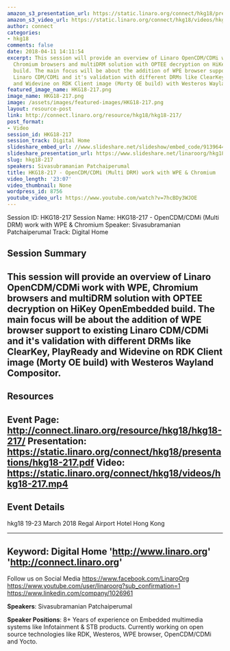 ```yaml
---
amazon_s3_presentation_url: https://static.linaro.org/connect/hkg18/presentations/hkg18-217.pdf
amazon_s3_video_url: https://static.linaro.org/connect/hkg18/videos/hkg18-217.mp4
author: connect
categories:
- hkg18
comments: false
date: 2018-04-11 14:11:54
excerpt: This session will provide an overview of Linaro OpenCDM/CDMi work with WPE,
  Chromium browsers and multiDRM solution with OPTEE decryption on HiKey OpenEmbedded
  build. The main focus will be about the addition of WPE browser support to existing
  Linaro CDM/CDMi and it's validation with different DRMs like ClearKey, PlayReady
  and Widevine on RDK Client image (Morty OE build) with Westeros Wayland Compositor.
featured_image_name: HKG18-217.png
image_name: HKG18-217.png
image: /assets/images/featured-images/HKG18-217.png
layout: resource-post
link: http://connect.linaro.org/resource/hkg18/hkg18-217/
post_format:
- Video
session_id: HKG18-217
session_track: Digital Home
slideshare_embed_url: //www.slideshare.net/slideshow/embed_code/91396441
slideshare_presentation_url: https://www.slideshare.net/linaroorg/hkg18217-opencdmcdmi-multi-drm-work-with-wpe-chromium
slug: hkg18-217
speakers: Sivasubramanian Patchaiperumal
title: HKG18-217 - OpenCDM/CDMi (Multi DRM) work with WPE & Chromium
video_length: '23:07'
video_thumbnail: None
wordpress_id: 8756
youtube_video_url: https://www.youtube.com/watch?v=7hcBDy3WJOE
---
```


Session ID: HKG18-217
Session Name: HKG18-217 - OpenCDM/CDMi (Multi DRM) work with WPE & Chromium
Speaker: Sivasubramanian Patchaiperumal
Track: Digital Home


## Session Summary
This session will provide an overview of Linaro OpenCDM/CDMi work with WPE, Chromium browsers and multiDRM solution with OPTEE decryption on HiKey OpenEmbedded build. The main focus will be about the addition of WPE browser support to existing Linaro CDM/CDMi and it's validation with different DRMs like ClearKey, PlayReady and Widevine on RDK Client image (Morty OE build) with Westeros Wayland Compositor.
---------------------------------------------------
## Resources
Event Page: http://connect.linaro.org/resource/hkg18/hkg18-217/
Presentation: https://static.linaro.org/connect/hkg18/presentations/hkg18-217.pdf
Video: https://static.linaro.org/connect/hkg18/videos/hkg18-217.mp4
 ---------------------------------------------------
## Event Details
hkg18
19-23 March 2018
Regal Airport Hotel Hong Kong

---------------------------------------------------
Keyword: Digital Home
'http://www.linaro.org'
'http://connect.linaro.org'
---------------------------------------------------
Follow us on Social Media
https://www.facebook.com/LinaroOrg
https://www.youtube.com/user/linaroorg?sub_confirmation=1
https://www.linkedin.com/company/1026961

**Speakers**: Sivasubramanian Patchaiperumal

**Speaker Positions**: 8+ Years of experience on Embedded multimedia systems like Infotainment & STB products. Currently working on open source technologies like RDK, Westeros, WPE browser, OpenCDM/CDMi and Yocto.
